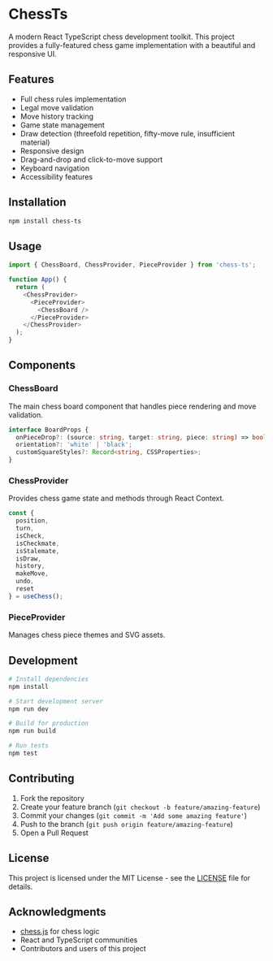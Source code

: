 # ChessTs

A modern React TypeScript chess development toolkit. This project provides a fully-featured chess game implementation with a beautiful and responsive UI.

## Features

- Full chess rules implementation
- Legal move validation
- Move history tracking
- Game state management
- Draw detection (threefold repetition, fifty-move rule, insufficient material)
- Responsive design
- Drag-and-drop and click-to-move support
- Keyboard navigation
- Accessibility features

## Installation

```bash
npm install chess-ts
```

## Usage

```typescript
import { ChessBoard, ChessProvider, PieceProvider } from 'chess-ts';

function App() {
  return (
    <ChessProvider>
      <PieceProvider>
        <ChessBoard />
      </PieceProvider>
    </ChessProvider>
  );
}
```

## Components

### ChessBoard

The main chess board component that handles piece rendering and move validation.

```typescript
interface BoardProps {
  onPieceDrop?: (source: string, target: string, piece: string) => boolean;
  orientation?: 'white' | 'black';
  customSquareStyles?: Record<string, CSSProperties>;
}
```

### ChessProvider

Provides chess game state and methods through React Context.

```typescript
const { 
  position,
  turn,
  isCheck,
  isCheckmate,
  isStalemate,
  isDraw,
  history,
  makeMove,
  undo,
  reset
} = useChess();
```

### PieceProvider

Manages chess piece themes and SVG assets.

## Development

```bash
# Install dependencies
npm install

# Start development server
npm run dev

# Build for production
npm run build

# Run tests
npm test
```

## Contributing

1. Fork the repository
2. Create your feature branch (`git checkout -b feature/amazing-feature`)
3. Commit your changes (`git commit -m 'Add some amazing feature'`)
4. Push to the branch (`git push origin feature/amazing-feature`)
5. Open a Pull Request

## License

This project is licensed under the MIT License - see the [LICENSE](LICENSE) file for details.

## Acknowledgments

- [chess.js](https://github.com/jhlywa/chess.js) for chess logic
- React and TypeScript communities
- Contributors and users of this project
